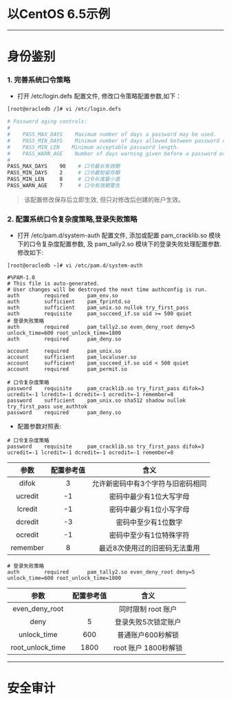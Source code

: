 # 以CentOS 6.5示例

---

# 身份鉴别

### 1. 完善系统口令策略

* 打开 /etc/login.defs 配置文件, 修改口令策略配置参数,如下：

```bash
[root@oracledb /]# vi /etc/login.defs

# Password aging controls:
#
#    PASS_MAX_DAYS    Maximum number of days a password may be used.
#    PASS_MIN_DAYS    Minimum number of days allowed between password changes.
#    PASS_MIN_LEN    Minimum acceptable password length.
#    PASS_WARN_AGE    Number of days warning given before a password expires.
#
PASS_MAX_DAYS    90    # 口令最长有效期
PASS_MIN_DAYS    2     # 口令最短留存期       
PASS_MIN_LEN     8     # 口令长度最小值
PASS_WARN_AGE    7     # 口令有效期警告
```

> 该配置修改保存后立即生效, 但只对修改后创建的账户生效。

### 2. 配置系统口令复杂度策略,登录失败策略

* 打开 /etc/pam.d/system-auth 配置文件,  添加或配置 pam\_cracklib.so 模块下的口令复杂度配置参数, 及 pam\_tally2.so 模块下的登录失败处理配置参数.修改如下:

```
[root@oracledb ~]# vi /etc/pam.d/system-auth

#%PAM-1.0
# This file is auto-generated.
# User changes will be destroyed the next time authconfig is run.
auth        required      pam_env.so
auth        sufficient    pam_fprintd.so
auth        sufficient    pam_unix.so nullok try_first_pass
auth        requisite     pam_succeed_if.so uid >= 500 quiet
# 登录失败策略
auth        required      pam_tally2.so even_deny_root deny=5 unlock_time=600 root_unlock_time=1800
auth        required      pam_deny.so

account     required      pam_unix.so
account     sufficient    pam_localuser.so
account     sufficient    pam_succeed_if.so uid < 500 quiet
account     required      pam_permit.so

# 口令复杂度策略
password    requisite     pam_cracklib.so try_first_pass difok=3 ucredit=-1 lcredit=-1 dcredit=-1 ocredit=-1 remember=8
password    sufficient    pam_unix.so sha512 shadow nullok try_first_pass use_authtok
password    required      pam_deny.so
```

* 配置参数对照表:

```
# 口令复杂度策略
password    requisite     pam_cracklib.so try_first_pass difok=3 ucredit=-1 lcredit=-1 dcredit=-1 ocredit=-1 remember=8
```

| 参数 | 配置参考值 | 含义 |
| :---: | :---: | :---: |
| difok | 3 | 允许新密码中有3个字符与旧密码相同 |
| ucredit | -1 | 密码中最少有1位大写字母 |
| lcredit | -1 | 密码中最少有1位小写字母 |
| dcredit | -3 | 密码中至少有1位数字 |
| ocredit | -1 | 密码中至少有1位特殊字符 |
| remember | 8 | 最近8次使用过的旧密码无法重用 |

```
# 登录失败策略
auth        required      pam_tally2.so even_deny_root deny=5 unlock_time=600 root_unlock_time=1800
```

| 参数 | 配置参考值 | 含义 |
| :---: | :---: | :---: |
| even\_deny\_root |  | 同时限制 root 账户 |
| deny | 5 | 登录失败5次锁定账户 |
| unlock\_time | 600 | 普通账户600秒解锁 |
| root\_unlock\_time | 1800 | root 账户 1800秒解锁 |

---

# 安全审计



